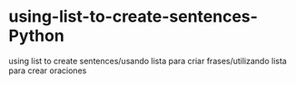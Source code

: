 # using-list-to-create-sentences-Python
using list to create sentences/usando lista para criar frases/utilizando lista para crear oraciones
